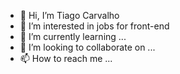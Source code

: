 - 👋 Hi, I’m Tiago Carvalho 
- 👀 I’m interested in jobs for front-end
- 🌱 I’m currently learning ...
- 💞️ I’m looking to collaborate on ...
- 📫 How to reach me ...

<!---
Talos346/Talos346 is a ✨ special ✨ repository because its `README.md` (this file) appears on your GitHub profile.
You can click the Preview link to take a look at your changes.
--->
